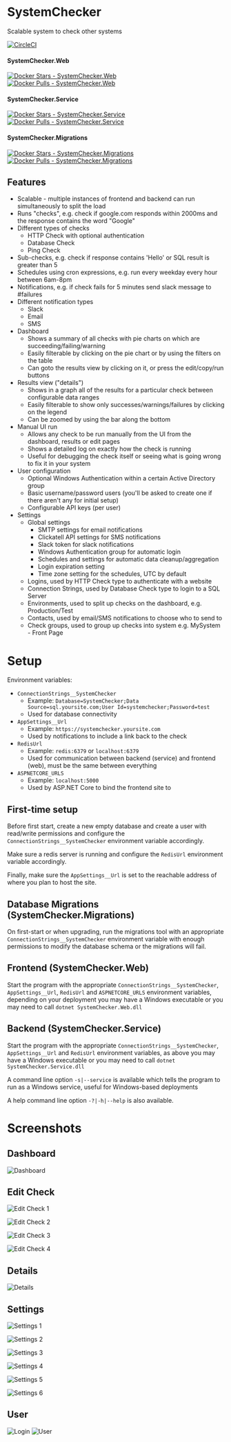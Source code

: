 # SystemChecker
Scalable system to check other systems

[![CircleCI](https://img.shields.io/circleci/project/github/MattJeanes/SystemChecker.svg)](https://circleci.com/gh/MattJeanes/SystemChecker)

#### SystemChecker.Web
[![Docker Stars - SystemChecker.Web](https://img.shields.io/docker/stars/mattjeanes/systemchecker.web.svg)](https://hub.docker.com/r/mattjeanes/systemchecker.web/)
[![Docker Pulls - SystemChecker.Web](https://img.shields.io/docker/pulls/mattjeanes/systemchecker.web.svg)](https://hub.docker.com/r/mattjeanes/systemchecker.web/)
#### SystemChecker.Service
[![Docker Stars - SystemChecker.Service](https://img.shields.io/docker/stars/mattjeanes/systemchecker.service.svg)](https://hub.docker.com/r/mattjeanes/systemchecker.service/)
[![Docker Pulls - SystemChecker.Service](https://img.shields.io/docker/pulls/mattjeanes/systemchecker.service.svg)](https://hub.docker.com/r/mattjeanes/systemchecker.service/)
#### SystemChecker.Migrations
[![Docker Stars - SystemChecker.Migrations](https://img.shields.io/docker/stars/mattjeanes/systemchecker.migrations.svg)](https://hub.docker.com/r/mattjeanes/systemchecker.migrations/)
[![Docker Pulls - SystemChecker.Migrations](https://img.shields.io/docker/pulls/mattjeanes/systemchecker.migrations.svg)](https://hub.docker.com/r/mattjeanes/systemchecker.migrations/)

## Features
- Scalable - multiple instances of frontend and backend can run simultaneously to split the load
- Runs "checks", e.g. check if google.com responds within 2000ms and the response contains the word "Google"
- Different types of checks
  - HTTP Check with optional authentication
  - Database Check
  - Ping Check
- Sub-checks, e.g. check if response contains 'Hello' or SQL result is greater than 5
- Schedules using cron expressions, e.g. run every weekday every hour between 6am-8pm
- Notifications, e.g. if check fails for 5 minutes send slack message to #failures
- Different notification types
  - Slack
  - Email
  - SMS
- Dashboard
  - Shows a summary of all checks with pie charts on which are succeeding/failing/warning
  - Easily filterable by clicking on the pie chart or by using the filters on the table
  - Can goto the results view by clicking on it, or press the edit/copy/run buttons
- Results view ("details")
  - Shows in a graph all of the results for a particular check between configurable data ranges
  - Easily filterable to show only successes/warnings/failures by clicking on the legend
  - Can be zoomed by using the bar along the bottom
- Manual UI run
  - Allows any check to be run manually from the UI from the dashboard, results or edit pages
  - Shows a detailed log on exactly how the check is running
  - Useful for debugging the check itself or seeing what is going wrong to fix it in your system
- User configuration
  - Optional Windows Authentication within a certain Active Directory group
  - Basic username/password users (you'll be asked to create one if there aren't any for initial setup)
  - Configurable API keys (per user)
- Settings
  - Global settings
    - SMTP settings for email notifications
    - Clickatell API settings for SMS notifications
    - Slack token for slack notifications
    - Windows Authentication group for automatic login
    - Schedules and settings for automatic data cleanup/aggregation
    - Login expiration setting
    - Time zone setting for the schedules, UTC by default
  - Logins, used by HTTP Check type to authenticate with a website
  - Connection Strings, used by Database Check type to login to a SQL Server
  - Environments, used to split up checks on the dashboard, e.g. Production/Test
  - Contacts, used by email/SMS notifications to choose who to send to
  - Check groups, used to group up checks into system e.g. MySystem - Front Page

# Setup

Environment variables:
- `ConnectionStrings__SystemChecker`
  - Example: `Database=SystemChecker;Data Source=sql.yoursite.com;User Id=systemchecker;Password=test`
  - Used for database connectivity
- `AppSettings__Url`
  - Example: `https://systemchecker.yoursite.com`
  - Used by notifications to include a link back to the check
- `RedisUrl`
  - Example: `redis:6379` or `localhost:6379`
  - Used for communication between backend (service) and frontend (web), must be the same between everything
- `ASPNETCORE_URLS`
  - Example: `localhost:5000`
  - Used by ASP.NET Core to bind the frontend site to
  
## First-time setup
Before first start, create a new empty database and create a user with read/write permissions and configure the `ConnectionStrings__SystemChecker` environment variable accordingly.

Make sure a redis server is running and configure the `RedisUrl` environment variable accordingly.

Finally, make sure the `AppSettings__Url` is set to the reachable address of where you plan to host the site. 

## Database Migrations (SystemChecker.Migrations)
On first-start or when upgrading, run the migrations tool with an appropriate `ConnectionStrings__SystemChecker` environment variable with enough permissions to modify the database schema or the migrations will fail.

## Frontend (SystemChecker.Web)
Start the program with the appropriate `ConnectionStrings__SystemChecker`, `AppSettings__Url`, `RedisUrl` and `ASPNETCORE_URLS` environment variables, depending on your deployment you may have a Windows executable or you may need to call `dotnet SystemChecker.Web.dll`

## Backend (SystemChecker.Service)
Start the program with the appropriate `ConnectionStrings__SystemChecker`, `AppSettings__Url` and `RedisUrl` environment variables, as above you may have a Windows executable or you may need to call `dotnet SystemChecker.Service.dll`

A command line option `-s|--service` is available which tells the program to run as a Windows service, useful for Windows-based deployments

A help command line option `-?|-h|--help` is also available.

# Screenshots

## Dashboard
![Dashboard](https://i.imgur.com/dcId0ZR.png)

## Edit Check
![Edit Check 1](https://i.imgur.com/GxtfhTb.png)

![Edit Check 2](https://i.imgur.com/dSPs8kP.png)

![Edit Check 3](https://i.imgur.com/XuM3IFf.png)

![Edit Check 4](https://i.imgur.com/gYzgeWW.png)

## Details
![Details](https://i.imgur.com/bxwzhet.png)

## Settings
![Settings 1](https://i.imgur.com/7RSTPm0.png)

![Settings 2](https://i.imgur.com/fo5ViHG.png)

![Settings 3](https://i.imgur.com/aLTeUux.png)

![Settings 4](https://i.imgur.com/NfE9BJr.png)

![Settings 5](https://i.imgur.com/qvJtGvq.png)

![Settings 6](https://i.imgur.com/oUy3xzx.png)

## User
![Login](https://i.imgur.com/QCE7Ji5.png)
![User](https://i.imgur.com/RQ0ICUD.png)

